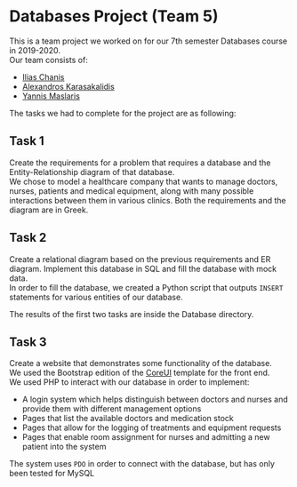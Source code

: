 # Databases Project (Team 5)

This is a team project we worked on for our 7th semester Databases course in 2019-2020.<br>
Our team consists of:
- [Ilias Chanis](https://github.com/liakoyras)
- [Alexandros Karasakalidis](https://github.com/darklex55)
- [Yannis Maslaris](https://github.com/DataMas)

The tasks we had to complete for the project are as following:

## Task 1
Create the requirements for a problem that requires a database and the Entity-Relationship diagram of that database.<br>
We chose to model a healthcare company that wants to manage doctors, nurses, patients and  medical equipment, along with many possible interactions between them in various clinics. Both the requirements and the diagram are in Greek.

## Task 2
Create a relational diagram based on the previous requirements and ER diagram. Implement this database in SQL and fill the database with mock data.<br>
In order to fill the database, we created a Python script that outputs `INSERT` statements for various entities of our database.<br>

The results of the first two tasks are inside the Database directory.

## Task 3
Create a website that demonstrates some functionality of the database.<br>
We used the Bootstrap edition of the [CoreUI](https://github.com/coreui/coreui-free-bootstrap-admin-template) template for the front end.<br>
We used PHP to interact with our database in order to implement:
- A login system which helps distinguish between doctors and nurses and provide them with different management options
- Pages that list the available doctors and medication stock
- Pages that allow for the logging of treatments and equipment requests
- Pages that enable room assignment for nurses and admitting a new patient into the system

The system uses `PDO` in order to connect with the database, but has only been tested for MySQL
